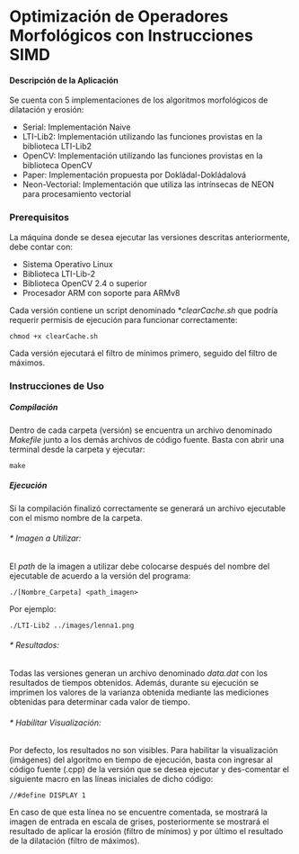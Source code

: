 # Optimización de Operadores Morfológicos con Instrucciones SIMD


#### Descripción de la Aplicación

Se cuenta con 5 implementaciones de los algoritmos morfológicos de dilatación y erosión:
* Serial: Implementación Naive
* LTI-Lib2: Implementación utilizando las funciones provistas en la biblioteca LTI-Lib2
* OpenCV: Implementación utilizando las funciones provistas en la biblioteca OpenCV
* Paper: Implementación propuesta por Dokládal-Dokládalová
* Neon-Vectorial: Implementación que utiliza las intrínsecas de NEON para procesamiento vectorial

### Prerequisitos

La máquina donde se desea ejecutar las versiones descritas anteriormente, debe contar con: 
* Sistema Operativo Linux
* Biblioteca LTI-Lib-2
* Biblioteca OpenCV 2.4 o superior
* Procesador ARM con soporte para ARMv8

Cada versión contiene un script denominado **clearCache.sh* que podría requerir permisis de ejecución para funcionar correctamente:
```
chmod +x clearCache.sh
```

Cada versión ejecutará el filtro de mínimos primero, seguido del filtro de máximos.

### Instrucciones de Uso

##### Compilación
Dentro de cada carpeta (versión) se encuentra un archivo denominado *Makefile* junto a los demás archivos de código fuente. Basta con abrir una terminal desde la carpeta y ejecutar:
```
make
```
##### Ejecución
Si la compilación finalizó correctamente se generará un archivo ejecutable con el mismo nombre de la carpeta. 

###### * Imagen a Utilizar: 
El *path* de la imagen a utilizar debe colocarse después del nombre del ejecutable de acuerdo a la versión del programa:
```
./[Nombre_Carpeta] <path_imagen>
```
Por ejemplo:
```
./LTI-Lib2 ../images/lenna1.png
```

###### * Resultados: 
Todas las versiones generan un archivo denominado *data.dat* con los resultados de tiempos obtenidos. Además, durante su ejecución se imprimen los valores de la varianza obtenida mediante las mediciones obtenidas para determinar cada valor de tiempo.

###### * Habilitar Visualización:
Por defecto, los resultados no son visibles. Para habilitar la visualización (imágenes) del algoritmo en tiempo de ejecución, basta con ingresar al código fuente (.cpp) de la versión que se desea ejecutar y des-comentar el siguiente macro en las líneas iniciales de dicho código:
```
//#define DISPLAY 1

```

En caso de que esta línea no se encuentre comentada, se mostrará la imagen de entrada en escala de grises, posteriormente se mostrará el resultado de aplicar la erosión (filtro de mínimos) y por último el resultado de la dilatación (filtro de máximos).
